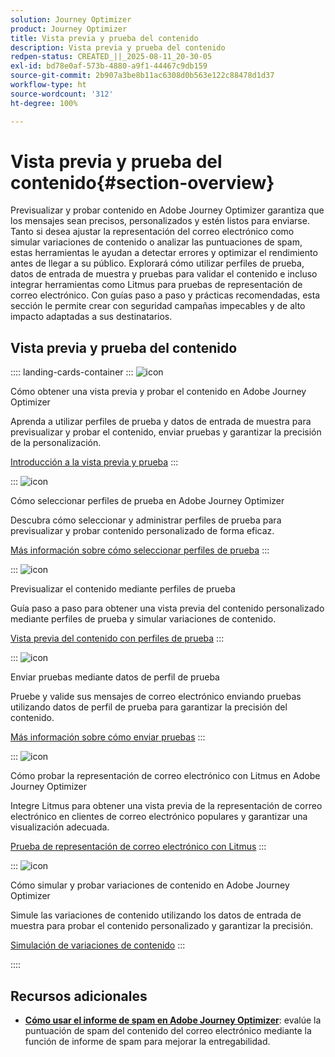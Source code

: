 ```yaml
---
solution: Journey Optimizer
product: Journey Optimizer
title: Vista previa y prueba del contenido
description: Vista previa y prueba del contenido
redpen-status: CREATED_||_2025-08-11_20-30-05
exl-id: bd78e0af-573b-4880-a9f1-44467c9db159
source-git-commit: 2b907a3be8b11ac6308d0b563e122c88478d1d37
workflow-type: ht
source-wordcount: '312'
ht-degree: 100%

---
```


# Vista previa y prueba del contenido{#section-overview}

Previsualizar y probar contenido en Adobe Journey Optimizer garantiza que los mensajes sean precisos, personalizados y estén listos para enviarse. Tanto si desea ajustar la representación del correo electrónico como simular variaciones de contenido o analizar las puntuaciones de spam, estas herramientas le ayudan a detectar errores y optimizar el rendimiento antes de llegar a su público. Explorará cómo utilizar perfiles de prueba, datos de entrada de muestra y pruebas para validar el contenido e incluso integrar herramientas como Litmus para pruebas de representación de correo electrónico. Con guías paso a paso y prácticas recomendadas, esta sección le permite crear con seguridad campañas impecables y de alto impacto adaptadas a sus destinatarios.

## Vista previa y prueba del contenido

:::: landing-cards-container
:::
![icon](https://cdn.experienceleague.adobe.com/icons/circle-play.svg)

Cómo obtener una vista previa y probar el contenido en Adobe Journey Optimizer

Aprenda a utilizar perfiles de prueba y datos de entrada de muestra para previsualizar y probar el contenido, enviar pruebas y garantizar la precisión de la personalización.

[Introducción a la vista previa y prueba](../using/content-management/preview-test.md)
:::

:::
![icon](https://cdn.experienceleague.adobe.com/icons/list-check.svg)

Cómo seleccionar perfiles de prueba en Adobe Journey Optimizer

Descubra cómo seleccionar y administrar perfiles de prueba para previsualizar y probar contenido personalizado de forma eficaz.

[Más información sobre cómo seleccionar perfiles de prueba](../using/content-management/test-profiles.md)
:::

:::
![icon](https://cdn.experienceleague.adobe.com/icons/bullseye.svg)

Previsualizar el contenido mediante perfiles de prueba

Guía paso a paso para obtener una vista previa del contenido personalizado mediante perfiles de prueba y simular variaciones de contenido.

[Vista previa del contenido con perfiles de prueba](../using/content-management/preview.md)
:::

:::
![icon](https://cdn.experienceleague.adobe.com/icons/envelope.svg)

Enviar pruebas mediante datos de perfil de prueba

Pruebe y valide sus mensajes de correo electrónico enviando pruebas utilizando datos de perfil de prueba para garantizar la precisión del contenido.

[Más información sobre cómo enviar pruebas](../using/content-management/proofs.md)
:::

:::
![icon](https://cdn.experienceleague.adobe.com/icons/eye.svg)

Cómo probar la representación de correo electrónico con Litmus en Adobe Journey Optimizer

Integre Litmus para obtener una vista previa de la representación de correo electrónico en clientes de correo electrónico populares y garantizar una visualización adecuada.

[Prueba de representación de correo electrónico con Litmus](../using/content-management/rendering.md)
:::

:::
![icon](https://cdn.experienceleague.adobe.com/icons/code-branch.svg)

Cómo simular y probar variaciones de contenido en Adobe Journey Optimizer

Simule las variaciones de contenido utilizando los datos de entrada de muestra para probar el contenido personalizado y garantizar la precisión.

[Simulación de variaciones de contenido](../using/test-approve/simulate-sample-input.md)
:::

::::


## Recursos adicionales

- **[Cómo usar el informe de spam en Adobe Journey Optimizer](../using/content-management/spam-report.md)**: evalúe la puntuación de spam del contenido del correo electrónico mediante la función de informe de spam para mejorar la entregabilidad.
